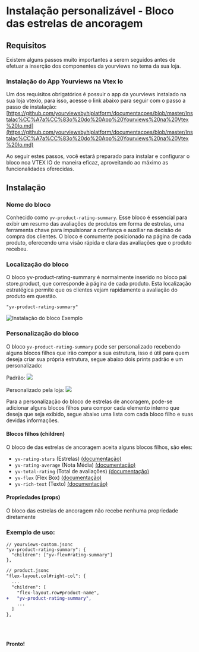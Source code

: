 # Instalação personalizável - Bloco das estrelas de ancoragem

## Requisitos

Existem alguns passos muito importantes a serem seguidos antes de efetuar a inserção dos componentes da yourviews no tema da sua loja.

### Instalação do App Yourviews na Vtex Io

Um dos requisitos obrigatórios é possuir o app da yourviews instalado na sua loja vtexio, para isso, acesse o link abaixo para seguir com o passo a passo de instalação:
[https://github.com/yourviewsbyhiplatform/documentacoes/blob/master/Instalac%CC%A7a%CC%83o%20do%20App%20Yourviews%20na%20Vtex%20Io.md](https://github.com/yourviewsbyhiplatform/documentacoes/blob/master/Instalac%CC%A7a%CC%83o%20do%20App%20Yourviews%20na%20Vtex%20Io.md)
 
Ao seguir estes passos, você estará preparado para instalar e configurar o bloco noa VTEX IO de maneira eficaz, aproveitando ao máximo as funcionalidades oferecidas. 
 
## Instalação

### Nome do bloco

Conhecido como `yv-product-rating-summary`. Esse bloco é essencial para exibir um resumo das avaliações de produtos em forma de estrelas, uma ferramenta chave para impulsionar a confiança e auxiliar na decisão de compra dos clientes. O bloco é comumente posicionado na página de cada produto, oferecendo uma visão rápida e clara das avaliações que o produto recebeu.

### Localização do bloco

O bloco yv-product-rating-summary é normalmente inserido no bloco pai store.product, que corresponde à página de cada produto. Esta localização estratégica permite que os clientes vejam rapidamente a avaliação do produto em questão.
```
"yv-product-rating-summary"
```

![Instalação do bloco Exemplo](https://i.imgur.com/48VoM5p.png)

### Personalização do bloco

O bloco `yv-product-rating-summary` pode ser personalizado recebendo alguns blocos filhos que irão compor a sua estrutura, isso é útil para quem deseja criar sua própria estrutura, segue abaixo dois prints padrão e um personalizado:

Padrão:
![](https://i.imgur.com/8HOy0DJ.png)

Personalizado pela loja:
![](https://i.imgur.com/tIKdxE7.png)

Para a personalização do bloco de estrelas de ancoragem, pode-se adicionar alguns blocos filhos para compor cada elemento interno que deseja que seja exibido, segue abaixo uma lista com cada bloco filho e suas devidas informações.

#### Blocos filhos (children)

O bloco de das estrelas de ancoragem aceita alguns blocos filhos, são eles:

 - `yv-rating-stars` (Estrelas) [(documentação)](https://github.com/yourviewsbyhiplatform/documentacoes/blob/master/Blocos%20Filhos%20-%20Estrelas.md)
 - `yv-rating-average` (Nota Média) [(documentação)](https://github.com/yourviewsbyhiplatform/documentacoes/blob/master/Blocos%20Filhos%20-%20Nota%20M%C3%A9dia.md)
 - `yv-total-rating` (Total de avaliações) [(documentação)](https://github.com/yourviewsbyhiplatform/documentacoes/blob/master/Blocos%20Filhos%20-%20Total%20de%20Avalia%C3%A7%C3%B5es.md)
 - `yv-flex` (Flex Box) [(documentação)](https://github.com/yourviewsbyhiplatform/documentacoes/blob/master/Blocos%20Filhos%20-%20Flex%20Box.md)
 - `yv-rich-text` (Texto) [(documentação)](https://github.com/yourviewsbyhiplatform/documentacoes/blob/master/Blocos%20Filhos%20-%20Texto.md)

#### Propriedades (props)

O bloco das estrelas de ancoragem não recebe nenhuma propriedade diretamente

### Exemplo de uso:

```jsonc
// yourviews-custom.jsonc
"yv-product-rating-summary": {
  "children": ["yv-flex#rating-summary"]
},
```
```diff
// product.jsonc
"flex-layout.col#right-col": {
  ...
  "children": [
    "flex-layout.row#product-name",
+   "yv-product-rating-summary",
    ...
  ]
},
```

<br>
<br>

**Pronto!**
<!--stackedit_data:
eyJoaXN0b3J5IjpbMTc4OTI4MDA1OCwyNTk1MjUyNDddfQ==
-->